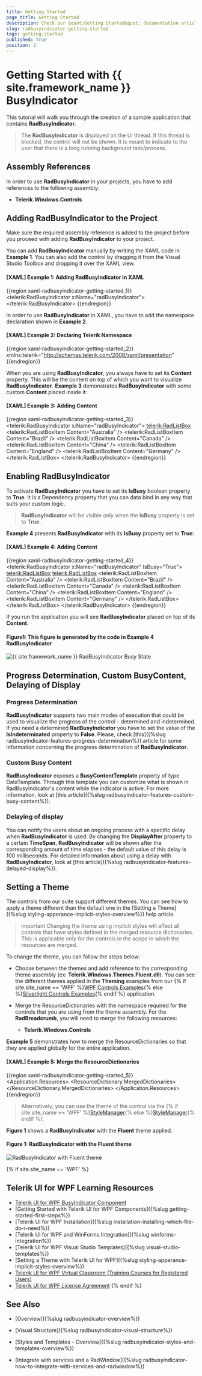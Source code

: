 ```yaml
---
title: Getting Started
page_title: Getting Started
description: Check our &quot;Getting Started&quot; documentation article for the RadBusyIndicator {{ site.framework_name }} control.
slug: radbusyindicator-getting-started
tags: getting,started
published: True
position: 2
---
```


# Getting Started with {{ site.framework_name }} BusyIndicator

This tutorial will walk you through the creation of a sample application that contains __RadBusyIndicator__. 

> The __RadBusyIndicator__ is displayed on the UI thread. If this thread is blocked, the control will not be shown. It is meant to indicate to the user that there is a long running background task/process.

## Assembly References

In order to use __RadBusyIndicator__ in your projects, you have to add references to the following assembly:	

* __Telerik.Windows.Controls__

## Adding RadBusyIndicator to the Project

Make sure the required assembly reference is added to the project before you proceed with adding __RadBusyIndicator__ to your project.

You can add __RadBusyIndicator__ manually by writing the XAML code in __Example 1__. You can also add the control by dragging it from the Visual Studio Toolbox and dropping it over the XAML view.

#### __[XAML] Example 1: Adding RadBusyIndicator in XAML__

{{region xaml-radbusyindicator-getting-started_1}}
	<telerik:RadBusyIndicator x:Name="radBusyIndicator">
	    <!--Some Content-->
	</telerik:RadBusyIndicator>
{{endregion}}

In order to use __RadBusyIndicator__ in XAML, you have to add the namespace declaration shown in __Example 2__.

#### __[XAML] Example 2: Declaring Telerik Namespace__

{{region xaml-radbusyindicator-getting-started_2}}
    xmlns:telerik="http://schemas.telerik.com/2008/xaml/presentation"
{{endregion}}

When you are using __RadBusyIndicator__, you always have to set its __Content__ property. This will be the content on top of which you want to visualize __RadBusyIndicator__. __Example 3__ demonstrates __RadBusyIndicator__ with some custom __Content__ placed inside it:

#### __[XAML] Example 3: Adding Content__

{{region xaml-radbusyindicator-getting-started_3}}
     <telerik:RadBusyIndicator x:Name="radBusyIndicator">
        <Grid>
            <telerik:RadListBox>
                <telerik:RadListBoxItem Content="Australia" />
                <telerik:RadListBoxItem Content="Brazil" />
                <telerik:RadListBoxItem Content="Canada" />
                <telerik:RadListBoxItem Content="China" />
                <telerik:RadListBoxItem Content="England" />
                <telerik:RadListBoxItem Content="Germany" />
            </telerik:RadListBox>
        </Grid>
    </telerik:RadBusyIndicator>
{{endregion}}

## Enabling RadBusyIndicator

To activate __RadBusyIndicator__ you have to set its __IsBusy__ boolean property to __True__. It is a Dependency property that you can data bind in any way that suits your custom logic.

>__RadBusyIndicator__ will be visible only when the __IsBusy__ property is set to __True__.

__Example 4__ presents __RadBusyIndicator__ with its __IsBusy__ property set to __True__:

#### __[XAML] Example 4: Adding Content__

{{region xaml-radbusyindicator-getting-started_4}}
     <telerik:RadBusyIndicator x:Name="radBusyIndicator" IsBusy="True">
        <Grid>
            <telerik:RadListBox>
                <telerik:RadListBox>
                    <telerik:RadListBoxItem Content="Australia" />
                    <telerik:RadListBoxItem Content="Brazil" />
                    <telerik:RadListBoxItem Content="Canada" />
                    <telerik:RadListBoxItem Content="China" />
                    <telerik:RadListBoxItem Content="England" />
                    <telerik:RadListBoxItem Content="Germany" />
                </telerik:RadListBox>
            </telerik:RadListBox>
        </Grid>
    </telerik:RadBusyIndicator>
{{endregion}}

If you run the application you will see __RadBusyIndicator__ placed on top of its __Content__.

#### __Figure1: This figure is generated by the code in Example 4 RadBusyIndicator__

![{{ site.framework_name }} RadBusyIndicator Busy State](images/RadBusyIndicator_GettingStarted_1.png)

## Progress Determination, Custom BusyContent, Delaying of Display

### Progress Determination

__RadBusyIndicator__  supports two main modes of execution that could be used to visualize the progress of the control - determined and indetermined. If you need a determined __RadBusyIndicator__ you have to set the value of the __IsIndeterminated__ property to __False__. Please, check [this]({%slug radbusyindicator-features-progress-determination%}) article for some information concerning the progress determination of __RadBusyIndicator__.

### Custom Busy Content

__RadBusyIndicator__ exposes a __BusyContentTemplate__ property of type DataTemplate. Through this template you can customize what is shown in RadBusyIndicator's content while the indicator is active. For more information, look at [this article]({%slug radbusyindicator-features-custom-busy-content%}).

### Delaying of display

You can notify the users about an ongoing process with a specific delay when __RadBusyIndicator__ is used. By changing the __DisplayAfter__ property to a certain __TimeSpan__, __RadBusyIndicator__ will be shown after the corresponding amount of time elapses - the default value of this delay is 100 milliseconds. For detailed information about using a delay with __RadBusyIndicator__, look at [this article]({%slug radbusyindicator-features-delayed-display%}).

## Setting a Theme

The controls from our suite support different themes. You can see how to apply a theme different than the default one in the [Setting a Theme]({%slug styling-apperance-implicit-styles-overview%}) help article.

>important Changing the theme using implicit styles will affect all controls that have styles defined in the merged resource dictionaries. This is applicable only for the controls in the scope in which the resources are merged. 

To change the theme, you can follow the steps below:

* Choose between the themes and add reference to the corresponding theme assembly (ex: **Telerik.Windows.Themes.Fluent.dll**). You can see the different themes applied in the **Theming** examples from our {% if site.site_name == 'WPF' %}[WPF Controls Examples](https://demos.telerik.com/wpf/){% else %}[Silverlight Controls Examples](https://demos.telerik.com/silverlight/#BusyIndicator/Theming){% endif %} application.

* Merge the ResourceDictionaries with the namespace required for the controls that you are using from the theme assembly. For the __RadBreadcrumb__, you will need to merge the following resources:

	* __Telerik.Windows.Controls__

__Example 5__ demonstrates how to merge the ResourceDictionaries so that they are applied globally for the entire application.

#### __[XAML] Example 5: Merge the ResourceDictionaries__  
{{region xaml-radbusyindicator-getting-started_5}}
	<Application.Resources>
		<ResourceDictionary>
			<ResourceDictionary.MergedDictionaries>
				<ResourceDictionary Source="/Telerik.Windows.Themes.Fluent;component/Themes/System.Windows.xaml"/>
				<ResourceDictionary Source="/Telerik.Windows.Themes.Fluent;component/Themes/Telerik.Windows.Controls.xaml"/>
			</ResourceDictionary.MergedDictionaries>
		</ResourceDictionary>
	</Application.Resources>
{{endregion}}

>Alternatively, you can use the theme of the control via the {% if site.site_name == 'WPF' %}[StyleManager](https://docs.telerik.com/devtools/wpf/styling-and-appearance/stylemanager/common-styling-apperance-setting-theme-wpf){% else %}[StyleManager](https://docs.telerik.com/devtools/silverlight/styling-and-appearance/stylemanager/common-styling-apperance-setting-theme){% endif %}.

__Figure 1__ shows a __RadBusyIndicator__ with the **Fluent** theme applied.
	
#### __Figure 1: RadBusyIndicator with the Fluent theme__
![RadBusyIndicator with Fluent theme](images/radbusyindicator-setting-theme.png)

{% if site.site_name == 'WPF' %}
## Telerik UI for WPF Learning Resources

* [Telerik UI for WPF BusyIndicator Component](https://www.telerik.com/products/wpf/busyindicator.aspx)
* [Getting Started with Telerik UI for WPF Components]({%slug getting-started-first-steps%})
* [Telerik UI for WPF Installation]({%slug installation-installing-which-file-do-i-need%})
* [Telerik UI for WPF and WinForms Integration]({%slug winforms-integration%})
* [Telerik UI for WPF Visual Studio Templates]({%slug visual-studio-templates%})
* [Setting a Theme with Telerik UI for WPF]({%slug styling-apperance-implicit-styles-overview%})
* [Telerik UI for WPF Virtual Classroom (Training Courses for Registered Users)](https://learn.telerik.com/learn/course/external/view/elearning/16/telerik-ui-for-wpf) 
* [Telerik UI for WPF License Agreement](https://www.telerik.com/purchase/license-agreement/wpf-dlw-s)
{% endif %}

## See Also

 * [Overview]({%slug radbusyindicator-overview%})

 * [Visual Structure]({%slug radbusyindicator-visual-structure%})

 * [Styles and Templates - Overview]({%slug radbusyindicator-styles-and-templates-overview%})

 * [Integrate with services and a RadWindow]({%slug radbusyindicator-how-to-integrate-with-services-and-radwindow%})
